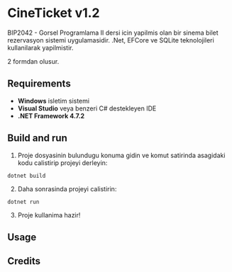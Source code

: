 # CineTicket v1.2
BIP2042 - Gorsel Programlama II dersi icin yapilmis olan bir sinema bilet rezervasyon sistemi uygulamasidir. .Net, EFCore ve SQLite teknolojileri kullanilarak yapilmistir.

2 formdan olusur. 

## Requirements
- **Windows** isletim sistemi
- **Visual Studio** veya benzeri C# destekleyen IDE
- **.NET Framework 4.7.2**


## Build and run
1. Proje dosyasinin bulundugu konuma gidin ve komut satirinda asagidaki kodu calistirip projeyi derleyin:
```
dotnet build
```
2. Daha sonrasinda projeyi calistirin:
```
dotnet run
```
3. Proje kullanima hazir!

## Usage

## Credits